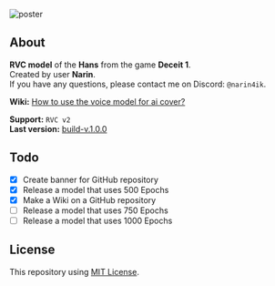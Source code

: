 ![poster](https://media.discordapp.net/attachments/639792159469469698/1148510185367797810/RVCPosterHanssmall.png)



## About
**RVC model** of the **Hans** from the game **Deceit 1**.  
Created by user **Narin**.  
If you have any questions, please contact me on Discord: `@narin4ik`.  

**Wiki:** [How to use the voice model for ai cover?](https://github.com/YT-Narin/RVC-Model-Hans-D1/wiki/How-to-use-the-voice-model-for-ai-cover%3F)

**Support:** `RVC v2`  
**Last version:** [build-v.1.0.0](https://github.com/YT-Narin/RVC-Model-Hans-D1/releases/tag/build-v.1.0.0)

## Todo
- [X] Create banner for GitHub repository
- [X] Release a model that uses 500 Epochs
- [X] Make a Wiki on a GitHub repository
- [ ] Release a model that uses 750 Epochs
- [ ] Release a model that uses 1000 Epochs

## License
This repository using [MIT License](https://github.com/YT-Narin/RVC-Model-Hans-D1/blob/main/LICENSE).

